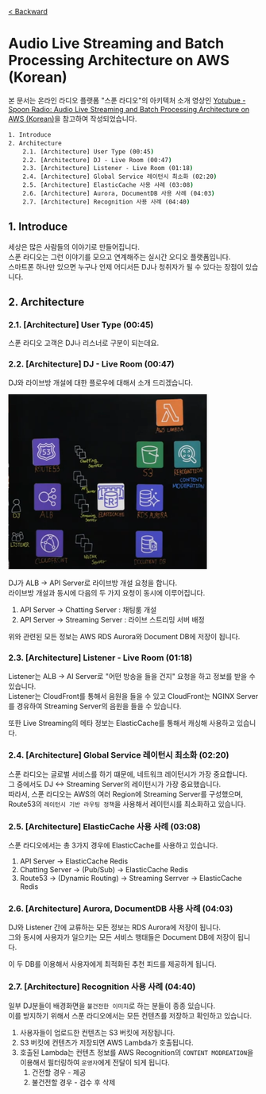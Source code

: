 [< Backward](../README.md)

# Audio Live Streaming and Batch Processing Architecture on AWS (Korean)

본 문서는 온라인 라디오 플랫폼 "스푼 라디오"의 아키텍처 소개 영상인 [Yotubue - Spoon Radio: Audio Live Streaming and Batch Processing Architecture on AWS (Korean)](https://youtu.be/qL3hDtrTeLs)을 참고하여 작성되었습니다.

```cmd
1. Introduce
2. Architecture
    2.1. [Architecture] User Type (00:45)
    2.2. [Architecture] DJ - Live Room (00:47)
    2.3. [Architecture] Listener - Live Room (01:18)
    2.4. [Architecture] Global Service 레이턴시 최소화 (02:20)
    2.5. [Architecture] ElasticCache 사용 사례 (03:08)
    2.6. [Architecture] Aurora, DocumentDB 사용 사례 (04:03)
    2.7. [Architecture] Recognition 사용 사례 (04:40)
```

## 1. Introduce

세상은 많은 사람들의 이야기로 만들어집니다.<br>
스푼 라디오는 그런 이야기를 모으고 연계해주는 실시간 오디오 플랫폼입니다.<br>
스마트폰 하나만 있으면 누구나 언제 어디서든 DJ나 청취자가 될 수 있다는 장점이 있습니다.

## 2. Architecture

### 2.1. [Architecture] User Type (00:45)

스푼 라디오 고객은 DJ나 리스너로 구분이 되는데요.<br>

### 2.2. [Architecture] DJ - Live Room (00:47)

DJ와 라이브방 개설에 대한 플로우에 대해서 소개 드리겠습니다.

<img
    style="width: 400px;"
    src="../img/Spoon%20Radio.png">

DJ가 ALB -> API Server로 라이브방 개설 요청을 합니다.<br>
라이브방 개설과 동시에 다음의 두 가지 요청이 동시에 이루어집니다.

1. API Server -> Chatting Server : 채팅룸 개설
2. API Server -> Streaming Server : 라이브 스트리밍 서버 배정

위와 관련된 모든 정보는 AWS RDS Aurora와 Document DB에 저장이 됩니다.

### 2.3. [Architecture] Listener - Live Room (01:18)

Listener는 ALB -> AI Server로 "어떤 방송을 들을 건지" 요청을 하고 정보를 받을 수 있습니다.<br>
Listener는 CloudFront를 통해서 음원을 들을 수 있고 CloudFront는 NGINX Server를 경유하여 Streaming Server의 음원을 들을 수 있습니다.<br>

또한 Live Streaming의 메타 정보는 ElasticCache를 통해서 캐싱해 사용하고 있습니다.

### 2.4. [Architecture] Global Service 레이턴시 최소화 (02:20)

스푼 라디오는 글로벌 서비스를 하기 떄문에, 네트워크 레이턴시가 가장 중요합니다.<br>
그 중에서도 DJ <-> Streaming Server의 레이턴시가 가장 중요했습니다.<br>
따라서, 스푼 라디오는 AWS의 여러 Region에 Streaming Server를 구성했으며, Route53의 `레이턴시 기반 라우팅 정책`을 사용해서 레이턴시를 최소화하고 있습니다.

### 2.5. [Architecture] ElasticCache 사용 사례 (03:08)

스푼 라디오에서는 총 3가지 경우에 ElasticCache를 사용하고 있습니다.

1. API Server -> ElasticCache Redis
2. Chatting Server -> (Pub/Sub) -> ElasticCache Redis
3. Route53 -> (Dynamic Routing) -> Streaming Serrver -> ElasticCache Redis

### 2.6. [Architecture] Aurora, DocumentDB 사용 사례 (04:03)

DJ와 Listener 간에 교류하는 모든 정보는 RDS Aurora에 저장이 됩니다.<br>
그와 동시에 사용자가 일으키는 모든 서비스 행태들은 Document DB에 저장이 됩니다.<br>

이 두 DB를 이용해서 사용자에게 최적화된 추천 피드를 제공하게 됩니다.

### 2.7. [Architecture] Recognition 사용 사례 (04:40)

일부 DJ분들이 배경화면을 `불건전한 이미지`로 하는 분들이 종종 있습니다.<br>
이를 방지하기 위해서 스푼 라디오에서는 모든 컨텐츠를 저장하고 확인하고 있습니다.

1. 사용자들이 업로드한 컨텐츠는 S3 버킷에 저장됩니다.
2. S3 버킷에 컨텐츠가 저장되면 AWS Lambda가 호출됩니다.
3. 호출된 Lambda는 컨텐츠 정보를 AWS Recognition의 `CONTENT MODREATION`을 이용해서 필터링하여 `운영자`에게 전달이 되게 됩니다.
    1. 건전할 경우 - 제공
    2. 불건전할 경우 - 검수 후 삭제